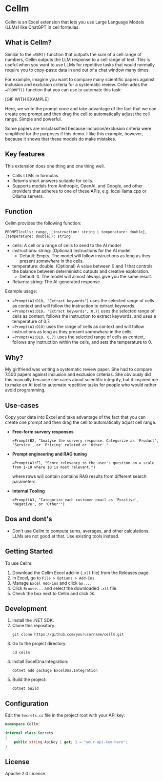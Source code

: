 # Cellm
Cellm is an Excel extension that lets you use Large Language Models (LLMs) like ChatGPT in cell formulas.

## What is Cellm?
Similar to the `=SUM()` function that outputs the sum of a cell range of numbers, Cellm outputs the LLM response to a cell range of text. This is useful when you want to use LLMs for repetitive tasks that would normally require you to copy-paste data in and out of a chat window many times. 

For example, imagine you want to compare many scientific papers against inclusion and exclusion criteria for a systematic review. Cellm adds the `=PROMPT()` function that you can use to automate this task:

[GIF WITH EXAMPLE]

Here, we write the prompt once and take advantage of the fact that we  can create one prompt and then drag the cell to automatically adjust the cell range. Simple and powerful.

Some papers are misclassified because inclusion/exclusion criteria were simplified for the purposes if this demo. I like this example, however, because it shows that these models do make mistakes. 

## Key features
This extension does one thing and one thing well.

- Calls LLMs in formulas. 
- Returns short answers suitable for cells.
- Supports models from Anthropic, OpenAI, and Google, and other providers that adheres to one of these APIs, e.g. local llama.cpp or Ollama servers. 

## Function

Cellm provides the following function:

```excel
PROMPT(cells: range, [instruction: string | temperature: double], [temperature: double]): string
```

- cells: A cell or a range of cells to send to the AI model
- instructions: string: (Optional) Instructions for the AI model. 
  - Default: Empty. The model will follow instructions as long as they present _somewhere_ in the cells.
- temperature: double: (Optional) A value between 0 and 1 that controls the balance between deterministic outputs and creative exploration.
  - Default: 0. The model will almost always give you the same result.
- Returns: string: The AI-generated response

Example usage:
- `=Prompt(A1:D10, "Extract keywords")` uses the selected range of cells as context and will follow the instruction to extract keywords.
- `=Prompt(A1:D10, "Extract keywords", 0.7)` uses the selected range of cells as context, follows the instruction to extract keywords, and uses a temperature of 0.7.
- `=Prompt(A1:D10)` uses the range of cells as context and will follow instructions as long as they present _somewhere_ in the cells.
- `=Prompt(A1:D10, 0.7)` uses the selected range of cells as context, follows any instruction within the cells, and sets the temperature to 0. 

## Why?
My girlfriend was writing a systematic review paper. She had to compare 7.500 papers against inclusion and exclusion criterias. She obviously did this manually because she cares about scientific integrity, but it inspired me to make an AI tool to automate repetitive tasks for people who would rather avoid programming. 

## Use-cases
Copy your data into Excel and take advantage of the fact that you can create one prompt and then drag the cell to automatically adjust cell range.

- **Free-form survery responses**
    ```excel
    =Prompt(B2, "Analyse the survery response. Categorize as 'Product', 'Service', or 'Pricing' related or 'Other'."
    ```

- **Prompt engineering and RAG tuning**
    ```excel
    =Prompt(A1:F1, "Score relevancy to the user's question on a scale from 1-10 where 10 is most relevant.")
    ```
    where rows will contain contains RAG results from different search parameters.

- **Internal Tooling**
    ```excel
    =Prompt(A1, "Categorize each customer email as 'Positive', 'Negative', or 'Other'")
    ```

## Dos and dont's 
- Don't use Cellm to compute sums, averages, and other calculations. LLMs are not good at that. Use existing tools instead.

## Getting Started

To use Cellm:

1. Download the Cellm Excel add-in (`.xll` file) from the Releases page.
2. In Excel, go to `File > Options > Add-Ins`.
3. Manage `Excel Add-ins` and click `Go...`.
4. Click `Browse...` and select the downloaded `.xll` file.
5. Check the box next to Cellm and click `OK`.

## Development

1. Install the .NET SDK.
2. Clone this repository:
   ```
   git clone https://github.com/yourusername/cellm.git
   ```
3. Go to the project directory:
   ```
   cd cellm
   ```
4. Install ExcelDna.Integration:
   ```
   dotnet add package ExcelDna.Integration
   ```
5. Build the project:
   ```
   dotnet build
   ```

## Configuration

Edit the `Secrets.cs` file in the project root with your API key:

```csharp
namespace Cellm;

internal class Secrets
{
    public string ApiKey { get; } = "your-api-key-here";
}

```

## License

Apache 2.0 License

